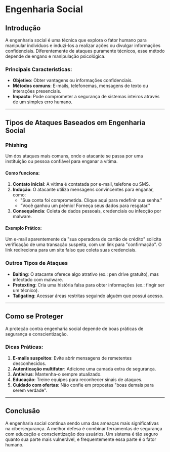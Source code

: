 # Engenharia Social

## Introdução
A engenharia social é uma técnica que explora o fator humano para manipular indivíduos e induzi-los a realizar ações ou divulgar informações confidenciais. Diferentemente de ataques puramente técnicos, esse método depende de engano e manipulação psicológica.

### Principais Características:
- **Objetivo**: Obter vantagens ou informações confidenciais.
- **Métodos comuns**: E-mails, telefonemas, mensagens de texto ou interações presenciais.
- **Impacto**: Pode comprometer a segurança de sistemas inteiros através de um simples erro humano.

---

## Tipos de Ataques Baseados em Engenharia Social

### Phishing
Um dos ataques mais comuns, onde o atacante se passa por uma instituição ou pessoa confiável para enganar a vítima.

#### Como funciona:
1. **Contato inicial**: A vítima é contatada por e-mail, telefone ou SMS.
2. **Indução**: O atacante utiliza mensagens convincentes para enganar, como:
   - "Sua conta foi comprometida. Clique aqui para redefinir sua senha."
   - "Você ganhou um prêmio! Forneça seus dados para resgatar."
3. **Consequência**: Coleta de dados pessoais, credenciais ou infecção por malware.

#### Exemplo Prático:
Um e-mail aparentemente da "sua operadora de cartão de crédito" solicita verificação de uma transação suspeita, com um link para "confirmação". O link redireciona para um site falso que coleta suas credenciais.

### Outros Tipos de Ataques
- **Baiting**: O atacante oferece algo atrativo (ex.: pen drive gratuito), mas infectado com malware.
- **Pretexting**: Cria uma história falsa para obter informações (ex.: fingir ser um técnico).
- **Tailgating**: Acessar áreas restritas seguindo alguém que possui acesso.

---

## Como se Proteger
A proteção contra engenharia social depende de boas práticas de segurança e conscientização.

### Dicas Práticas:
1. **E-mails suspeitos**: Evite abrir mensagens de remetentes desconhecidos.
2. **Autenticação multifator**: Adicione uma camada extra de segurança.
3. **Antivírus**: Mantenha-o sempre atualizado.
4. **Educação**: Treine equipes para reconhecer sinais de ataques.
5. **Cuidado com ofertas**: Não confie em propostas "boas demais para serem verdade".

---

## Conclusão
A engenharia social continua sendo uma das ameaças mais significativas na cibersegurança. A melhor defesa é combinar ferramentas de segurança com educação e conscientização dos usuários. Um sistema é tão seguro quanto sua parte mais vulnerável, e frequentemente essa parte é o fator humano.

